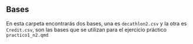 ## Bases

En esta carpeta encontrarás dos bases, una es `decathlon2.csv` y la otra es `Credit.csv`, son las bases que se utilizan para el ejercicio práctico `practico1_n2.qmd`

